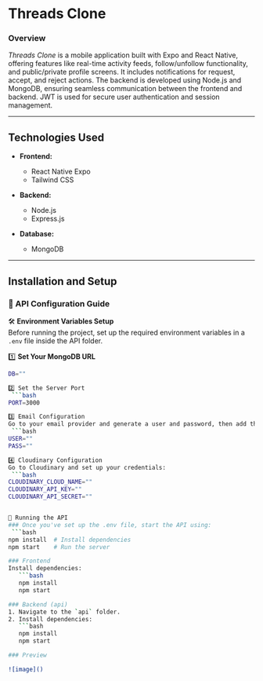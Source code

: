# Threads Clone

### Overview
*Threads Clone* is a mobile application built with Expo and React Native, offering features like real-time activity feeds, follow/unfollow functionality, and public/private profile screens. It includes notifications for request, accept, and reject actions. The backend is developed using Node.js and MongoDB, ensuring seamless communication between the frontend and backend. JWT is used for secure user authentication and session management.

---

## Technologies Used  

- **Frontend:**  
  - React Native Expo  
  - Tailwind CSS

- **Backend:**  
  - Node.js  
  - Express.js  

- **Database:**  
  - MongoDB  

---

## Installation and Setup

### 📌 API Configuration Guide

🛠 **Environment Variables Setup**  
Before running the project, set up the required environment variables in a `.env` file inside the API folder.

1️⃣ **Set Your MongoDB URL**  
```bash
DB=""

2️⃣ Set the Server Port
 ```bash
PORT=3000

3️⃣ Email Configuration
Go to your email provider and generate a user and password, then add them:
 ```bash
USER=""
PASS=""

4️⃣ Cloudinary Configuration
Go to Cloudinary and set up your credentials:
 ```bash
CLOUDINARY_CLOUD_NAME=""
CLOUDINARY_API_KEY=""
CLOUDINARY_API_SECRET=""


🚀 Running the API
### Once you've set up the .env file, start the API using:
 ```bash
npm install  # Install dependencies
npm start    # Run the server

### Frontend  
Install dependencies:  
   ```bash
   npm install
   npm start

### Backend (api) 
1. Navigate to the `api` folder.  
2. Install dependencies:  
   ```bash
   npm install
   npm start

### Preview

![image]()
